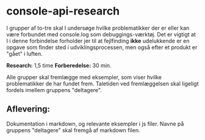 # console-api-research

I grupper af to-tre skal I undersøge hvilke problematikker der er eller kan være forbundet med console.log som debuggings-værktøj. Det er vigtigt at I i denne forbindelse forholder jer til at fejlfinding **ikke** udelukkende er en opgave som finder sted i udviklingsprocessen, men også efter et produkt er "gået" i luften.

**Research:** 1,5 time
**Forberedelse:** 30 min.

Alle grupper skal fremlægge med eksempler, som viser hvilke problematikker de har fundet frem. Taletiden ved fremlæggelsen skal ligeligt fordels imellem gruppens "deltagere".

## Aflevering:
Dokumentation i markdown, og relevante eksempler i js filer. Navne på gruppens "deltagere" skal fremgå af markdown filen.





